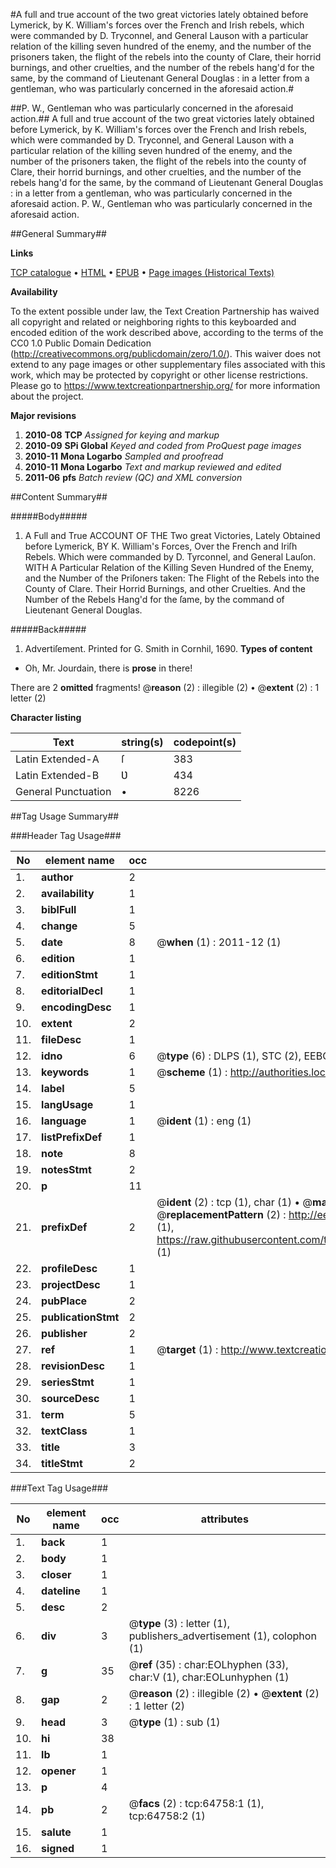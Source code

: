 #A full and true account of the two great victories lately obtained before Lymerick, by K. William's forces over the French and Irish rebels, which were commanded by D. Tryconnel, and General Lauson with a particular relation of the killing seven hundred of the enemy, and the number of the prisoners taken, the flight of the rebels into the county of Clare, their horrid burnings, and other cruelties, and the number of the rebels hang'd for the same, by the command of Lieutenant General Douglas : in a letter from a gentleman, who was particularly concerned in the aforesaid action.#

##P. W., Gentleman who was particularly concerned in the aforesaid action.##
A full and true account of the two great victories lately obtained before Lymerick, by K. William's forces over the French and Irish rebels, which were commanded by D. Tryconnel, and General Lauson with a particular relation of the killing seven hundred of the enemy, and the number of the prisoners taken, the flight of the rebels into the county of Clare, their horrid burnings, and other cruelties, and the number of the rebels hang'd for the same, by the command of Lieutenant General Douglas : in a letter from a gentleman, who was particularly concerned in the aforesaid action.
P. W., Gentleman who was particularly concerned in the aforesaid action.

##General Summary##

**Links**

[TCP catalogue](http://www.ota.ox.ac.uk/tcp/)  • 
[HTML](http://tei.it.ox.ac.uk/tcp/Texts-HTML/free/A67/A67625.html)  • 
[EPUB](http://tei.it.ox.ac.uk/tcp/Texts-EPUB/free/A67/A67625.epub) • 
[Page images (Historical Texts)](https://historicaltexts.jisc.ac.uk/eebo-12630848e)

**Availability**

To the extent possible under law, the Text Creation Partnership has waived all copyright and related or neighboring rights to this keyboarded and encoded edition of the work described above, according to the terms of the CC0 1.0 Public Domain Dedication (http://creativecommons.org/publicdomain/zero/1.0/). This waiver does not extend to any page images or other supplementary files associated with this work, which may be protected by copyright or other license restrictions. Please go to https://www.textcreationpartnership.org/ for more information about the project.

**Major revisions**

1. __2010-08__ __TCP__ *Assigned for keying and markup*
1. __2010-09__ __SPi Global__ *Keyed and coded from ProQuest page images*
1. __2010-11__ __Mona Logarbo__ *Sampled and proofread*
1. __2010-11__ __Mona Logarbo__ *Text and markup reviewed and edited*
1. __2011-06__ __pfs__ *Batch review (QC) and XML conversion*

##Content Summary##

#####Body#####

1. A Full and True ACCOUNT OF THE Two great Victories, Lately Obtained before Lymerick, BY K. William's Forces, Over the French and Iriſh Rebels. Which were commanded by D. Tyrconnel, and General Lauſon. WITH A Particular Relation of the Killing Seven Hundred of the Enemy, and the Number of the Priſoners taken: The Flight of the Rebels into the County of Clare. Their Horrid Burnings, and other Cruelties. And the Number of the Rebels Hang'd for the ſame, by the command of Lieutenant General Douglas.

#####Back#####

1. Advertiſement.
Printed for G. Smith in Cornhil, 1690.
**Types of content**

  * Oh, Mr. Jourdain, there is **prose** in there!

There are 2 **omitted** fragments! 
 @__reason__ (2) : illegible (2)  •  @__extent__ (2) : 1 letter (2)

**Character listing**


|Text|string(s)|codepoint(s)|
|---|---|---|
|Latin Extended-A|ſ|383|
|Latin Extended-B|Ʋ|434|
|General Punctuation|•|8226|

##Tag Usage Summary##

###Header Tag Usage###

|No|element name|occ|attributes|
|---|---|---|---|
|1.|__author__|2||
|2.|__availability__|1||
|3.|__biblFull__|1||
|4.|__change__|5||
|5.|__date__|8| @__when__ (1) : 2011-12 (1)|
|6.|__edition__|1||
|7.|__editionStmt__|1||
|8.|__editorialDecl__|1||
|9.|__encodingDesc__|1||
|10.|__extent__|2||
|11.|__fileDesc__|1||
|12.|__idno__|6| @__type__ (6) : DLPS (1), STC (2), EEBO-CITATION (1), OCLC (1), VID (1)|
|13.|__keywords__|1| @__scheme__ (1) : http://authorities.loc.gov/ (1)|
|14.|__label__|5||
|15.|__langUsage__|1||
|16.|__language__|1| @__ident__ (1) : eng (1)|
|17.|__listPrefixDef__|1||
|18.|__note__|8||
|19.|__notesStmt__|2||
|20.|__p__|11||
|21.|__prefixDef__|2| @__ident__ (2) : tcp (1), char (1)  •  @__matchPattern__ (2) : ([0-9\-]+):([0-9IVX]+) (1), (.+) (1)  •  @__replacementPattern__ (2) : http://eebo.chadwyck.com/downloadtiff?vid=$1&page=$2 (1), https://raw.githubusercontent.com/textcreationpartnership/Texts/master/tcpchars.xml#$1 (1)|
|22.|__profileDesc__|1||
|23.|__projectDesc__|1||
|24.|__pubPlace__|2||
|25.|__publicationStmt__|2||
|26.|__publisher__|2||
|27.|__ref__|1| @__target__ (1) : http://www.textcreationpartnership.org/docs/. (1)|
|28.|__revisionDesc__|1||
|29.|__seriesStmt__|1||
|30.|__sourceDesc__|1||
|31.|__term__|5||
|32.|__textClass__|1||
|33.|__title__|3||
|34.|__titleStmt__|2||


###Text Tag Usage###

|No|element name|occ|attributes|
|---|---|---|---|
|1.|__back__|1||
|2.|__body__|1||
|3.|__closer__|1||
|4.|__dateline__|1||
|5.|__desc__|2||
|6.|__div__|3| @__type__ (3) : letter (1), publishers_advertisement (1), colophon (1)|
|7.|__g__|35| @__ref__ (35) : char:EOLhyphen (33), char:V (1), char:EOLunhyphen (1)|
|8.|__gap__|2| @__reason__ (2) : illegible (2)  •  @__extent__ (2) : 1 letter (2)|
|9.|__head__|3| @__type__ (1) : sub (1)|
|10.|__hi__|38||
|11.|__lb__|1||
|12.|__opener__|1||
|13.|__p__|4||
|14.|__pb__|2| @__facs__ (2) : tcp:64758:1 (1), tcp:64758:2 (1)|
|15.|__salute__|1||
|16.|__signed__|1||
